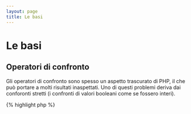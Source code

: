 ```yaml
---
layout: page
title: Le basi
---
```


# Le basi

## Operatori di confronto

Gli operatori di confronto sono spesso un aspetto trascurato di PHP, il che può
portare a molti risultati inaspettati. Uno di questi problemi deriva dai
conforonti stretti (i confronti di valori booleani come se fossero interi).

{% highlight php %}
<?php
$a = 5;   // 5 come intero

var_dump($a == 5);       // confronta il valore; restituisce vero
var_dump($a == '5');     // confronta il valore (ignora il tipo); restituisce vero
var_dump($a === 5);      // confronta tipo/valore (intero e intero); restituisce vero
var_dump($a === '5');    // confronta tipo/valore (intero e intero); restituisce falso

/**
 * Confronti stretti
 */
if (strpos('testing', 'test')) {    // 'test' è trovato alla posizione 0, che è interpretato come il booleano falso
    // codice...
}

// contro

if (strpos('testing', 'test') !== false) {    // vero, perché è stato fatto un confronto stretto (0 !== false)
    // codice...
}
{% endhighlight %}

* [Operatori di confronto](http://php.net/manual/it/language.operators.comparison.php)
* [Tabella di confronto tra tipi](http://php.net/manual/it/types.comparisons.php)

## Istruzioni condizionali

### Istruzioni if

Nell'utilizzo di istruzioni 'if/else' in una funzione o in una classe, si pensa
spesso che 'else' debba essere necessariamente usato per potenziali risultati.
Ma se il risultato è la restituzione di un valore, 'else' non è necessario,
perché 'return' terminerà la funzione, rendendo 'else' inutile.

{% highlight php %}
<?php
function test($a)
{
    if ($a) {
        return true;
    } else {
        return false;
    }
}

// contro

function test($a)
{
    if ($a) {
        return true;
    }
    return false;    // else non è necessario
}
{% endhighlight %}

* [Costrutti if](http://php.net/manual/it/control-structures.if.php)

### Istruzioni switch

Le istruzioni switch sono un ottimo modo per evitare di scrivere infiniti if ed
elseif, ma ci sono un paio di cose a cui prestare attenzione:

- Le istruzioni switch confrontano solo i valori, non il tipo (equivalente a
'==')
- Iterano caso dopo caso finché non viene trovata una corrispondenza. Se non
viene trovata, viene eseguita quella di default (se definita)
- Senza un 'break', continueranno a implementare ogni caso finché non raggiungono
un break/return
- In una funzione, l'utilizzo di 'return' elimina la necessità per un 'break',
perché esso termina la funzione

{% highlight php %}
<?php
$answer = test(2);    // sia il codice del 'case 2', sia quello del 'case 3' saranno implementati

function test($a)
{
    switch ($a) {
        case 1:
            // codice...
            break;             // break viene usato per terminare l'istruzione switch
        case 2:
            // codice...         // senza un break, il confronto continua fino al caso 3
        case 3:
            // codice...
            return $result;    // in una funzione, 'return' termina la funzione
        default:
            // codice...
            return $error;
    }
}
{% endhighlight %}

* [Istruzioni switch](http://php.net/manual/it/control-structures.switch.php)
* [PHP switch](http://phpswitch.com/)

## Namespace globale

Quando usi i namespace, potresti scoprire che le funzioni native sono nascoste
dalle funzioni che hai scritto. Per sistemarlo, referenzia la funzione globale
mettendo un backslash prima del nome della funzione.

{% highlight php %}
<?php
namespace phptherightway;

function fopen()
{
    $file = \fopen();    // Il nome della nostra funzione è lo stesso di una nativa.
                         // Esegui la funzione native aggiungendo '\'.
}

function array()
{
    $iterator = new \ArrayIterator();    // ArrayIterator è una classe nativa. Usare il suo nome senza un backslash
                                         // significa cercare di risolverla nel tuo namespace.
}
{% endhighlight %}

* [Spazio globale](http://php.net/manual/it/language.namespaces.global.php)
* [Regole globali](http://php.net/manual/it/userlandnaming.rules.php)

## Stringhe

### Concatenamento

- If your line extends beyond the recommended line length (120 characters), consider concatenating your line
- For readability it is best to use concatenation operators over concatenating assignment operators
- While within the original scope of the variable, indent when concatenation uses a new line

- Se la tua linea eccede la lunghezza raccomandata (120 caratteri), considera il concatenamento
- Per leggibilità è meglio usare gli operatori di concatenamento invece che gli operatori concatenanti di assegnazione
- Se ti trovi nello scope originale della variabile, usa l'indentazione quando il concatenamento occupa una nuova linea

{% highlight php %}
<?php
$a  = 'Esempio multi-linea';    // operatore di assegnazione/concatenamento (.=)
$a .= "\n";
$a .= 'di cosa non fare';

// vs

$a = 'Esempio multi-linea'      // operatore di concatenamento (.)
    . "\n"                     // indentazione delle nuove linee
    . 'di cosa fare';
{% endhighlight %}

* [Operatori delle stringhe](http://php.net/manual/it/language.operators.string.php)

### Tipi di stringhe

I tipi di stringhe sono una funzionalità costante nella comunità PHP, ma questa
sezione spiegherà comunque le differenze tra i tipi di stringhe e i loro
usi/benefici.

#### Apici singoli

Gli apici singoli sono il modo più semplice di definire una stringa e sono
spesso il più veloce. La loro velocità deriva dal fatto che PHP non ha bisogno
di interpretare la stringa (non cerca variabili). Sono adatte per:

- Stringhe che non devono essere interpretate
- Scrittura di una variabile sotto forma di testo semplice

{% highlight php %}
<?php
echo 'Questa è la mia stringa, guarda come è bella.';    // non serve interpretare una stringa semplice

/**
 * Output:
 *
 * Questa è la mia stringa, guarda come è bella.
 */
{% endhighlight %}

* [Apici singoli](http://www.php.net/manual/it/language.types.string.php#language.types.string.syntax.single)

#### Virgolette

Le virgolette sono il coltellno svizzero delle stringhe, ma sono più lente
perché vengono interpretate. Sono adatte per:

- Stringhe con caratteri di escape
- Stringhe con variabili e testo semplice
- Condensare il concatenamento multi-riga e migliorare la leggibilità

{% highlight php %}
<?php
echo 'phptherightway è ' . $adjective . '.'     // un esempio con apici singoli che usa concatenamento multiplo per
    . "\n"                                      // variabili e caratteri di escape
    . 'Adoro imparare' . $code . '!';

// contro

echo "phptherightway è $adjective.\n Adoro imparare $code!"    // Invece del concatenamento multiplo, le virgolette
                                                               // ci permettono di creare una stringa interpretata
{% endhighlight %}

Nell'uso di stringhe contenenti variabili e racchiuse tra virgolette doppie, capita
spesso che il nome della variabile tocchi un altro carattere. In questo caso PHP
non interpreterà la variabile perché il suo nome è nascosto. Per ovviare a
questo problema, racchiudi la variabili tra parentesi graffe.

{% highlight php %}
<?php
$juice = 'prugn';
echo "Ho bevuto del succo fatto con le $juicee";    // $juice non può essere interpetato

// contro

$juice = 'prugn';
echo "Ho bevuto del succo fatto con le {$juice}e";    // $juice verrà interpretato

/**
 * Anche le variabili complesse possono essere racchiuse tra parentesi graffe
 */

$juice = array('mel', 'banan', 'prugn');
echo "Ho bevuto del succo fatto con le {$juice[1]}e";   // $juice[1] verrà interpretato
{% endhighlight %}

* [Virgolette](http://www.php.net/manual/it/language.types.string.php#language.types.string.syntax.double)

#### Sintassi nowdoc

La sintassi nowdoc è stata introdotta in PHP 5.3 e internamente funziona nello
stesso modo degli apici singoli, ma è adatta per creare stringhe multi-linea
senza dover usare il concatenamento.

{% highlight php %}
<?php
$str = <<<'EOD'             // inizializzata da <<<
Esempio di stringa
che occupa più linee
utilizzando la sintassi nowdoc.
$a non viene interpretato.
EOD;                        // la chiusura di 'EOD' dev'essere su una linea a parte, e senza indentazione

/**
 * Output:
 *
 * Esempio di stringa
 * che occupa più linee
 * utilizzando la sintassi Nowdoc.
 * $a non viene interpretato.
 */
{% endhighlight %}

* [Sintassi nowdoc](http://www.php.net/manual/it/language.types.string.php#language.types.string.syntax.nowdoc)

#### Sintassi heredoc

La sintassi heredoc internamente funziona nello stesso modo delle virgolette, ma
è adatta per la creazione di stringhe multi-linea senza la necessità di
concatenamento.

{% highlight php %}
<?php
$a = 'variabili';

$str = <<<EOD               // inizializzata da <<<
Esempio di stringa
che occupa più linee
utilizzando la sintassi heredoc.
Le $a sono interpretate.
EOD;                        // la chiusura di 'EOD' dev'essere su una linea a parte, e senza indentazione

/**
 * Output:
 *
 * Esempio di stringa
 * che occupa più linee
 * utilizzando la sintassi heredoc.
 * Le variabili sono interpretate.
 */
{% endhighlight %}

* [Sintassi heredoc](http://www.php.net/manual/it/language.types.string.php#language.types.string.syntax.heredoc)

## Operatore ternario

L'operatore ternario è un ottimo modo per sintetizzare il codice, ma viene
spesso abusato. Anche se gli operatori ternari possono essere nidificati, è
consigliato usarne uno per riga per leggibilità.

{% highlight php %}
<?php
$a = 5;
echo ($a == 5) ? 'sì' : 'no';
{% endhighlight %}

Ecco invece un esempio che sacrifica ogni forma di leggibilità per ridurre il numero delle righe:

{% highlight php %}
<?php
echo ($a) ? ($a == 5) ? 'sì' : 'no' : ($b == 10) ? 'troppo' : ':(';    // eccessiva nidificazione, sacrifica la leggibilità
{% endhighlight %}

Per restituire un valore con gli operatori ternari usa la sintassi corretta.

{% highlight php %}
<?php
$a = 5;
echo ($a == 5) ? return true : return false;    // questo esempio mostrerà un errore

// contro

$a = 5;
return ($a == 5) ? 'sì' : 'no';    // questo esempio restituirà 'sì'

{% endhighlight %}

È importante notare che non serve usare l'operatore ternario per restituire un valore booleano. Un esempio:

{% highlight php %}
<?php
$a = 3;
return ($a == 3) ? true : false; // Restituirà true o false a seconda della condizione $a == 3

// vs

$a = 3;
return $a == 3; // Restituirà true o false a seconda della condizione $a == 3

{% endhighlight %}

Lo stesso si può dire per tutte le operazioni (===, !==, !=, == etc.)

#### Uso delle parentesi con gli operatori ternari per forma e funzione

Quando usi l'operatore ternario, le parentesi possono fare la loro parte per migliorare la leggibilità e anche per unire più condizioni in blocchi di istruzioni. Un esempio di un uso superfluo delle parentesi è:

{% highlight php %}
<?php
$a = 3;
return ($a == 3) ? "sì" : "no"; // restituisce sì o no a seconda della condizione $a == 3

// contro

<?php
$a = 3;
return $a == 3 ? "sì" : "no"; // restituisce sì o no a seconda della condizione $a == 3
{% endhighlight %}

Le parentesi permettono anche di creare unioni in un blocco di istruzioni, in
modo che il blocco venga controllato come una sola condizione. Ecco un esempio
in cui il blocco restituirà true se sia ($a == 3 e $b == 4) che $c == 5 sono
veri.

{% highlight php %}
<?php
return ($a == 3 && $b == 4) && $c == 5;
{% endhighlight %}

Un altro esempio è la porzione qui sotto che restituirà true se ($a != 3 E $b !=
4) O $C == 5.

{% highlight php %}
<?php
return ($a != 3 && $b != 4) || $c == 5;
{% endhighlight %}

* [Operatore ternario](http://php.net/manual/it/language.operators.comparison.php)

## Dichiarazioni di variabili

A volte, gli sviluppatori cercano di rendere il loro codice "più pulito"
dichiarando variabili predefinite con un nome differente.  Ciò che questo
comporta, in realtà, è un raddoppiamento del consumo di memoria dello script.
Nell'esempio sottostante, presumiamo che una stringa di esempio contenga dati
per 1MB. Copiando la variabile hai portato il consumo di memoria dello script a
2MB.

{% highlight php %}
<?php
$about = 'Una stringa molto lunga';    // usa 2MB di memoria
echo $about;

// contro

echo 'Una stringa molto lunga';        // usa 1MB di memoria
{% endhighlight %}

* [Consigli di performance](https://developers.google.com/speed/articles/optimizing-php)
